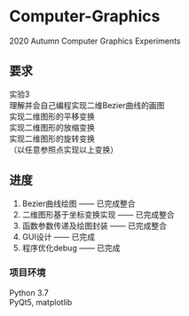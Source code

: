 # Computer-Graphics
2020 Autumn Computer Graphics Experiments
## 要求
实验3 <br />
理解并会自己编程实现二维Bezier曲线的画图 <br />
实现二维图形的平移变换 <br />
实现二维图形的放缩变换 <br />
实现二维图形的旋转变换 <br />
（以任意参照点实现以上变换） <br />

## 进度
1. Bezier曲线绘图 —— 已完成整合
2. 二维图形基于坐标变换实现 —— 已完成整合
3. 函数参数传递及绘图封装 —— 已完成整合
4. GUI设计 —— 已完成
5. 程序优化debug —— 已完成

### 项目环境
Python 3.7 <br />
PyQt5, matplotlib